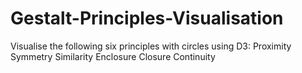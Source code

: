 # Gestalt-Principles-Visualisation
Visualise the following six principles with circles using D3:
Proximity
Symmetry
Similarity
Enclosure
Closure
Continuity
